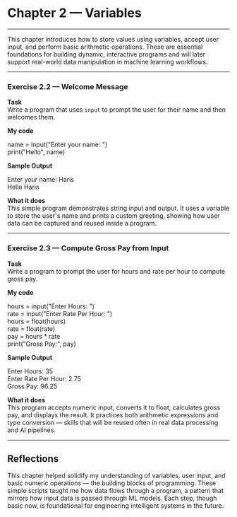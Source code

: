 # Chapter 2 — Variables

---

This chapter introduces how to store values using variables, accept user input, and perform basic arithmetic operations. These are essential foundations for building dynamic, interactive programs and will later support real-world data manipulation in machine learning workflows.

---

### Exercise 2.2 — Welcome Message

**Task**  
Write a program that uses `input` to prompt the user for their name and then welcomes them.

**My code**

name = input("Enter your name: ")  
print("Hello", name)

**Sample Output**

Enter your name: Haris  
Hello Haris

**What it does**  
This simple program demonstrates string input and output. It uses a variable to store the user's name and prints a custom greeting, showing how user data can be captured and reused inside a program.

---

### Exercise 2.3 — Compute Gross Pay from Input

**Task**  
Write a program to prompt the user for hours and rate per hour to compute gross pay.

**My code**

hours = input("Enter Hours: ")  
rate = input("Enter Rate Per Hour: ")  
hours = float(hours)  
rate = float(rate)  
pay = hours * rate  
print("Gross Pay:", pay)

**Sample Output**

Enter Hours: 35  
Enter Rate Per Hour: 2.75  
Gross Pay: 96.25

**What it does**  
This program accepts numeric input, converts it to float, calculates gross pay, and displays the result. It practices both arithmetic expressions and type conversion — skills that will be reused often in real data processing and AI pipelines.

---

## Reflections

This chapter helped solidify my understanding of variables, user input, and basic numeric operations — the building blocks of programming. These simple scripts taught me how data flows through a program, a pattern that mirrors how input data is passed through ML models. Each step, though basic now, is foundational for engineering intelligent systems in the future.
